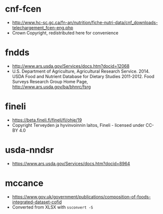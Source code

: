 # cnf-fcen

* http://www.hc-sc.gc.ca/fn-an/nutrition/fiche-nutri-data/cnf_downloads-telechargement_fcen-eng.php
* Crown Copyright, redistributed here for convenience

# fndds

* http://www.ars.usda.gov/Services/docs.htm?docid=12068
* U.S. Department of Agriculture, Agricultural Research Service. 2014. USDA Food and Nutrient Database for Dietary Studies 2011-2012. Food Surveys Research Group Home Page, http://www.ars.usda.gov/ba/bhnrc/fsrg

# fineli

* https://beta.fineli.fi/fineli/fi/ohje/19
* Copyright Terveyden ja hyvinvoinnin laitos, Fineli - licensed under CC-BY 4.0

# usda-nndsr

* https://www.ars.usda.gov/Services/docs.htm?docid=8964

# mccance

* https://www.gov.uk/government/publications/composition-of-foods-integrated-dataset-cofid
* Converted from XLSX with `ssconvert -S`